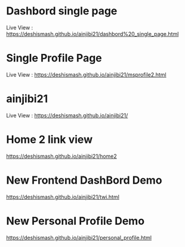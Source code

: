 # Dashbord single page

Live View : https://deshismash.github.io/ainjibi21/dashbord%20_single_page.html
# Single Profile Page
Live View : https://deshismash.github.io/ainjibi21/msprofile2.html

# ainjibi21
Live View : https://deshismash.github.io/ainjibi21/

# Home 2 link view
https://deshismash.github.io/ainjibi21/home2

# New Frontend DashBord Demo
https://deshismash.github.io/ainjibi21/twi.html

# New Personal Profile Demo
https://deshismash.github.io/ainjibi21/personal_profile.html

